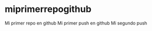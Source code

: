 miprimerrepogithub
==================

Mi primer repo en github
Mi primer push en github
Mi segundo push
